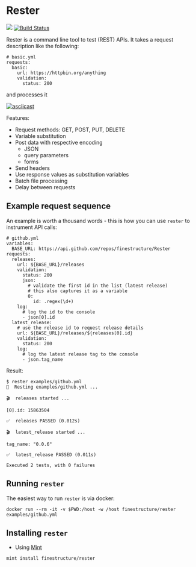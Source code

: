 # Rester

![](https://img.shields.io/badge/Swift-5-blue.svg) [![Build Status](https://travis-ci.org/finestructure/Rester.svg?branch=develop)](https://travis-ci.org/finestructure/Rester)

Rester is a command line tool to test (REST) APIs. It takes a request description like the following:

```
# basic.yml
requests:
  basic:
    url: https://httpbin.org/anything
    validation:
      status: 200
```

and processes it

[![asciicast](https://asciinema.org/a/237887.svg)](https://asciinema.org/a/237887)

Features:

- Request methods: GET, POST, PUT, DELETE
- Variable substitution
- Post data with respective encoding
  - JSON
  - query parameters
  - forms
- Send headers
- Use response values as substitution variables
- Batch file processing
- Delay between requests
  

## Example request sequence

An example is worth a thousand words - this is how you can use `rester` to instrument API calls:

```
# github.yml
variables:
  BASE_URL: https://api.github.com/repos/finestructure/Rester
requests:
  releases:
    url: ${BASE_URL}/releases
    validation:
      status: 200
      json:
        # validate the first id in the list (latest release)
        # this also captures it as a variable
        0:
          id: .regex(\d+)
    log:
      # log the id to the console
      - json[0].id
  latest_release:
    # use the release id to request release details
    url: ${BASE_URL}/releases/${releases[0].id}
    validation:
      status: 200
    log:
      # log the latest release tag to the console
      - json.tag_name
```

Result:

```
$ rester examples/github.yml
🚀  Resting examples/github.yml ...

🎬  releases started ...

[0].id: 15863504

✅  releases PASSED (0.012s)

🎬  latest_release started ...

tag_name: "0.0.6"

✅  latest_release PASSED (0.011s)

Executed 2 tests, with 0 failures
```

## Running `rester`

The easiest way to run `rester` is via docker:

```
docker run --rm -it -v $PWD:/host -w /host finestructure/rester examples/github.yml
```

## Installing `rester`

- Using [Mint](https://github.com/yonaskolb/Mint)

```
mint install finestructure/rester
```
